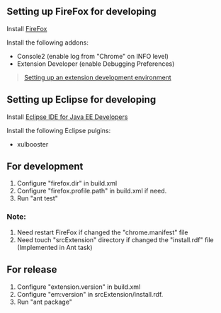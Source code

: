 ## Setting up FireFox for developing ##

Install [FireFox](http://www.mozilla.com/en-US)

Install the following addons:
  * Console2 (enable log from "Chrome" on INFO level)
  * Extension Developer (enable Debugging Preferences)

> [Setting up an extension development environment](https://developer.mozilla.org/en/Setting_up_extension_development_environment#Development_extensions)

## Setting up Eclipse for developing ##
Install [Eclipse IDE for Java EE Developers](http://www.eclipse.org/downloads)

Install the following Eclipse pulgins:
  * xulbooster


## For development ##
  1. Configure "firefox.dir" in build.xml
  1. Configure "firefox.profile.path" in build.xml if need.
  1. Run "ant test"
### Note: ###
  1. Need restart FireFox if changed the "chrome.manifest" file
  1. Need touch "srcExtension" directory if changed the "install.rdf" file (Implemented in Ant task)

## For release ##
  1. Configure "extension.version" in build.xml
  1. Configure "em:version" in srcExtension/install.rdf.
  1. Run "ant package"